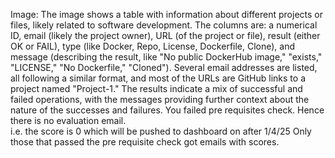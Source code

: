 Image: The image shows a table with information about different projects or
files, likely related to software development. The columns are: a numerical
ID, email (likely the project owner), URL (of the project or file), result
(either OK or FAIL), type (like Docker, Repo, License, Dockerfile, Clone), and
message (describing the result, like "No public DockerHub image," "exists,"
"LICENSE," "No Dockerfile," "Cloned"). Several email addresses are listed, all
following a similar format, and most of the URLs are GitHub links to a project
named "Project-1." The results indicate a mix of successful and failed
operations, with the messages providing further context about the nature of
the successes and failures.
You failed pre requisites check. Hence there is no evaluation email.  
i.e. the score is 0 which will be pushed to dashboard on after 1/4/25
Only those that passed the pre requisite check got emails with scores.